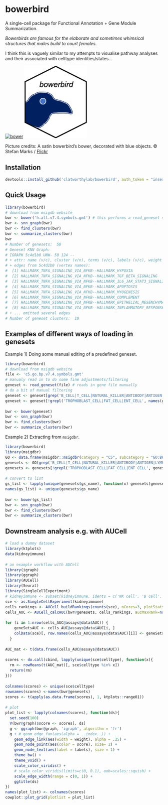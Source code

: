 # bowerbird
A single-cell package for Functional Annotation + Gene Module Summarization. 
 
*Bowerbirds are famous for the elaborate and sometimes whimsical structures that males build to court females.*

I think this is vaguely similar to my attempts to visualise pathway analyses and their associated with celltype identities/states...

<a href="https://blog.nature.org/science/2021/01/04/bowerbirds-meet-the-bird-worlds-kleptomaniac-love-architects/"><img src="https://blog.nature.org/science/files/2020/11/32487196918_8dd537c82a_k.jpg" alt="bower" width="400"/></a> <img src="img/logo.png" alt="bower" width="200"/> 

Picture credits: 
A satin bowerbird’s bower, decorated with blue objects. © Stefan Marks / [Flickr](https://www.flickr.com/photos/stefan_marks/32487196918/)

## Installation
```R
devtools::install_github('clatworthylab/bowerbird', auth_token = "insert_your_personal_github_access_token")
```

## Quick Usage
```R
library(bowerbird)
# download from msigdb website
bwr <- bower('h.all.v7.4.symbols.gmt') # this performs a read_geneset step internally, which accepts .gmt, .gmx, .csv, .tsv, .txt, or R objects as list or data.frame format.
bwr <- snn_graph(bwr)
bwr <- find_clusters(bwr)
bwr <- summarize_clusters(bwr)
bwr
# Number of genesets:  50 
# Geneset KNN Graph: 
# IGRAPH 5c4d1b0 UNW- 50 124 -- 
# + attr: name (v/c), cluster (v/n), terms (v/c), labels (v/c), weight (e/n)
# + edges from 5c4d1b0 (vertex names):
#  [1] HALLMARK_TNFA_SIGNALING_VIA_NFKB--HALLMARK_HYPOXIA                          
#  [2] HALLMARK_TNFA_SIGNALING_VIA_NFKB--HALLMARK_TGF_BETA_SIGNALING               
#  [3] HALLMARK_TNFA_SIGNALING_VIA_NFKB--HALLMARK_IL6_JAK_STAT3_SIGNALING          
#  [4] HALLMARK_TNFA_SIGNALING_VIA_NFKB--HALLMARK_APOPTOSIS                        
#  [5] HALLMARK_TNFA_SIGNALING_VIA_NFKB--HALLMARK_MYOGENESIS                       
#  [6] HALLMARK_TNFA_SIGNALING_VIA_NFKB--HALLMARK_COMPLEMENT                       
#  [7] HALLMARK_TNFA_SIGNALING_VIA_NFKB--HALLMARK_EPITHELIAL_MESENCHYMAL_TRANSITION
#  [8] HALLMARK_TNFA_SIGNALING_VIA_NFKB--HALLMARK_INFLAMMATORY_RESPONSE            
# + ... omitted several edges
# Number of geneset clusters:  10 
```

## Examples of different ways of loading in genesets

Example 1) Doing some manual editing of a predefined geneset.
```R
library(bowerbird)
# download from msigdb website
file <- 'c5.go.bp.v7.4.symbols.gmt'
# manualy read in to do some fine adjustments/filtering
geneset <- read_geneset(file) # reads in gene file manually
# do a bit of manual filtering
geneset <- geneset[grep('B_CELL|T_CELL|NATURAL_KILLER|ANTIBODY|ANTIGEN|LYMPHOCYTE|IMMUNE|INTERFERON|TOLL|INNATE|ADAPTIVE', names(geneset))]
geneset <- geneset[!grepl('TROPHOBLAST_CELL|FAT_CELL|ENT_CELL', names(geneset))]

bwr <- bower(geneset) 
bwr <- snn_graph(bwr)
bwr <- find_clusters(bwr)
bwr <- summarize_clusters(bwr)
```

Example 2) Extracting from `msigdbr`.
```R
library(bowerbird)
library(msigdbr)
GO <- data.frame(msigdbr::msigdbr(category = "C5", subcategory = "GO:BP"))
genesets <- GO[grep('B_CELL|T_CELL|NATURAL_KILLER|ANTIBODY|ANTIGEN|LYMPHOCYTE|IMMUNE|INTERFERON|TOLL|INNATE|ADAPTIVE', GO$gs_name), ]
genesets <- genesets[!grepl('TROPHOBLAST_CELL|FAT_CELL|ENT_CELL', genesets$gs_name), ]

# convert to list
gs_list <- lapply(unique(genesets$gs_name), function(x) genesets[genesets$gs_name %in% x, "gene_symbol"])
names(gs_list) <- unique(genesets$gs_name)

bwr <- bower(gs_list)
bwr <- snn_graph(bwr)
bwr <- find_clusters(bwr)
bwr <- summarize_clusters(bwr)
```

## Downstream analysis e.g. with AUCell
```R
# load a dummy dataset
library(ktplots)
data(kidneyimmune)

# an example workflow with AUCell
library(igraph)
library(ggraph)
library(AUCell)
library(Seurat)
library(SingleCellExperiment)
# kidneyimmune <- subset(kidneyimmune, idents = c('NK cell', 'B cell', 'Mast cell', 'CD8T cell', 'CD4T cell', 'NKT cell'))
sce <- as.SingleCellExperiment(kidneyimmune)
cells_rankings <- AUCell_buildRankings(counts(sce), nCores=3, plotStats=FALSE)
cells_AUC <- AUCell_calcAUC(bwr@genesets, cells_rankings, aucMaxRank=nrow(cells_rankings)*0.05)

for (i in 1:nrow(cells_AUC@assays@data$AUC)) {
    geneSetsAUC <- cells_AUC@assays@data$AUC[i, ]
    colData(sce)[, row.names(cells_AUC@assays@data$AUC)[i]] <- geneSetsAUC
  }

AUC_mat <- t(data.frame(cells_AUC@assays@data$AUC))

scores <- do.call(cbind, lapply(unique(sce$celltype), function(x){
  rm <- rowMeans(t(AUC_mat)[, sce$celltype %in% x])
  return(rm)
}))

colnames(scores) <- unique(sce$celltype)
rownames(scores) <-names(bwr@genesets)
scores <- t(apply(as.data.frame(scores), 1, ktplots::range01))

# plot
plot_list <- lapply(colnames(scores), function(ds){
  set.seed(100)
  V(bwr@graph)$score <- scores[, ds]
  g <- ggraph(bwr@graph, 'igraph', algorithm = 'fr')
  g + # geom_edge_fan(aes(alpha = ..index..)) + 
    geom_edge_link(aes(width = weight), alpha = .25) + 
    geom_node_point(aes(color = score), size= 2) + 
    geom_node_text(aes(label = labels), size = 1) + 
    theme_bw() + 
    theme_void() + 
    scale_color_viridis() + 
    # scale_color_viridis(limits=c(0, 0.1), oob=scales::squish) + 
    scale_edge_width(range = c(0, 1)) +
    ggtitle(ds)
})
names(plot_list) <- colnames(scores)
cowplot::plot_grid(plotlist = plot_list)
```
